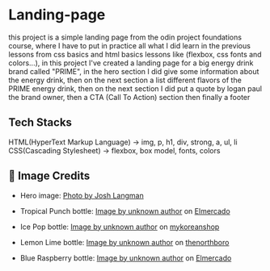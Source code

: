 # Landing-page
this project is a simple landing page from the odin project foundations course, where I have to 
put in practice all what I did learn in the previous lessons from css basics and html basics lessons like (flexbox, css fonts and colors...), in this project I've created a landing page for
a big energy drink brand called "PRIME", in the hero section I did give some information 
about the energy drink, then on the next section a list different flavors of the PRIME energy drink, then on the next section I did put a quote by logan paul the brand owner, then a CTA (Call To Action) section then finally a footer

## Tech Stacks
HTML(HyperText Markup Language) -> img, p, h1, div, strong, a, ul, li
CSS(Cascading Stylesheet) -> flexbox, box model, fonts, colors

## 📸 Image Credits

- Hero image: [Photo by Josh Langman](https://live-production.wcms.abc-cdn.net.au/4932088d1ae3806968f0dece4fc8fb4a?impolicy=wcms_crop_resize&cropH=1080&cropW=1920&xPos=0&yPos=0&width=862&height=485)

- Tropical Punch bottle: [Image by unknown author](https://elmercado.ma/wp-content/uploads/2023/12/Prime-Energy-Drink-Tropical-Punch-355ml.png) on [Elmercado](https://elmercado.ma)

- Ice Pop bottle: [Image by unknown author](https://i0.wp.com/mykoreanshop.ma/wp-content/uploads/2024/01/92b32bf0-4b24-4659-8dc4-0d307e6607b9.jpeg?fit=819%2C1024&ssl=1) on [mykoreanshop](https://mykoreanshop.ma)

- Lemon Lime bottle: [Image by unknown author](https://thenorthboro.ca/cdn/shop/products/image_1200x1200_572c1732-e806-41a0-bb93-66e9a991c265_1090x@2x.webp?v=1676392762) on [thenorthboro](https://thenorthboro.ca)

- Blue Raspberry bottle: [Image by unknown author](https://elmercado.ma/wp-content/uploads/2023/12/Prime-Energy-Drink-Blue-Raspberry-355ml.png) on [Elmercado](https://elmercado.ma)

